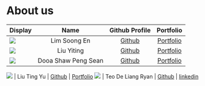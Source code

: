 # About us

Display |        Name         |               Github Profile                | Portfolio
--------|:-------------------:|:-------------------------------------------:|:---------:
![](https://i.ibb.co/fYkRH15/Hero-Image.png) |    Lim Soong En     |  [Github](https://github.com/soongensayo)   | [Portfolio](team/soongensayo.md)
![](https://i.ibb.co/w0Pfp4X/WIN-20240307-16-26-22-Pro.jpg) |     Liu Yiting      |    [Github](https://github.com/liuy1103)    | [Portfolio](team/liuy1103.md)
![](https://i.ibb.co/F4N8CXc/photo-2024-03-07-17-28-20.jpg) | Dooa Shaw Peng Sean |    [Github](https://github.com/seandooa)    | [Portfolio](team/seandooa.md)

![](https://i.ibb.co/P18rZQX/msg-826612051-262152.jpg) |     Liu Ting Yu     | [Github](https://github.com/tiffanyliu0220) | [Portfolio](team/tiffanyliu0220.md)
![](https://ibb.co/10SS3R2) |     Teo De Liang Ryan     | [Github](https://https://github.com/RyanTDL) | [linkedin](https://www.linkedin.com/in/ryan-teo/)